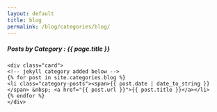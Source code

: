 ```yaml
---
layout: default
title: blog
permalink: /blog/categories/blog/
---
```

<div class="container">
    <h5> Posts by Category : {{ page.title }} </h5>

    <div class="card">
    <!-- jekyll category added below -->
    {% for post in site.categories.blog %}
    <li class="category-posts"><span>{{ post.date | date_to_string }}</span> &nbsp; <a href="{{ post.url }}">{{ post.title }}</a></li>
    {% endfor %}
    </div>
</div>